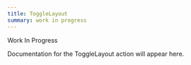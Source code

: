 ```yaml
---
title: ToggleLayout
summary: work in progress
---
```


Work In Progress

Documentation for the ToggleLayout action will appear here.